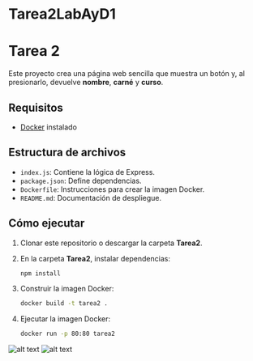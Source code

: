 # Tarea2LabAyD1
# Tarea 2

Este proyecto crea una página web sencilla que muestra un botón y, al presionarlo, devuelve **nombre**, **carné** y **curso**.

## Requisitos
- [Docker](https://www.docker.com/) instalado

## Estructura de archivos
- `index.js`: Contiene la lógica de Express.
- `package.json`: Define dependencias.
- `Dockerfile`: Instrucciones para crear la imagen Docker.
- `README.md`: Documentación de despliegue.

## Cómo ejecutar
1. Clonar este repositorio o descargar la carpeta **Tarea2**.
2. En la carpeta **Tarea2**, instalar dependencias:
   ```bash
   npm install

    ```
3. Construir la imagen Docker:
    ```bash
    docker build -t tarea2 .
    ```

4. Ejecutar la imagen Docker:
    ```bash
    docker run -p 80:80 tarea2
    ```

![alt text](image.png)
![alt text](image-1.png)

